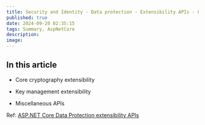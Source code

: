```yaml
---
title: Security and Identity - Data protection - Extensibility APIs - Overview
published: true
date: 2024-09-20 02:35:15
tags: Summary, AspNetCore
description: 
image:
---
```


## In this article

- Core cryptography extensibility

- Key management extensibility

- Miscellaneous APIs

Ref: [ASP.NET Core Data Protection extensibility APIs](https://learn.microsoft.com/en-us/aspnet/core/security/data-protection/extensibility/?view=aspnetcore-8.0)